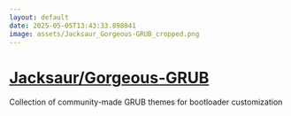 ```yaml
---
layout: default
date: 2025-05-05T13:43:33.898041
image: assets/Jacksaur_Gorgeous-GRUB_cropped.png
---
```


# [Jacksaur/Gorgeous-GRUB](https://github.com/Jacksaur/Gorgeous-GRUB)

Collection of community-made GRUB themes for bootloader customization
